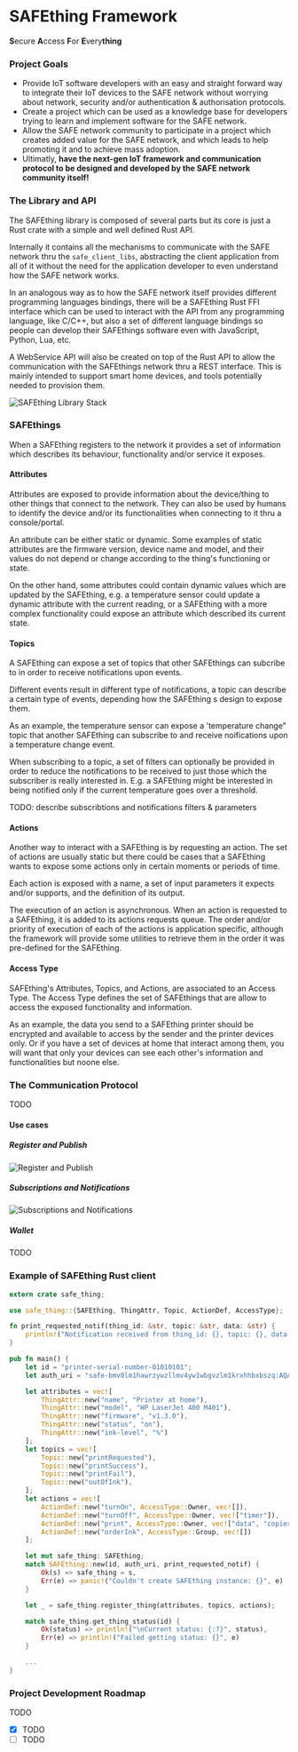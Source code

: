 # SAFEthing Framework
**S**ecure **A**ccess **F**or **E**very**thing**


### Project Goals
- Provide IoT software developers with an easy and straight forward way to integrate their IoT devices to the SAFE network without worrying about network, security and/or authentication & authorisation protocols.
- Create a project which can be used as a knowledge base for developers trying to learn and implement software for the SAFE network.
- Allow the SAFE network community to participate in a project which creates added value for the SAFE network, and which leads to help promoting it and to achieve mass adoption.
- Ultimatly, **have the next-gen IoT framework and communication protocol to be designed and developed by the SAFE network community itself!**


### The Library and API
The SAFEthing library is composed of several parts but its core is just a Rust crate with a simple and well defined Rust API.

Internally it contains all the mechanisms to communicate with the SAFE network thru the `safe_client_libs`, abstracting the client application from all of it without the need for the application developer to even understand how the SAFE network works.

In an analogous way as to how the SAFE network itself provides different programming languages bindings, there will be a SAFEthing Rust FFI interface which can be used to interact with the API from any programming language, like C/C++, but also a set of different language bindings so people can develop their SAFEthings software even with JavaScript, Python, Lua, etc.

A WebService API will also be created on top of the Rust API to allow the communication with the SAFEthings network thru a REST interface. This is mainly intended to support smart home devices, and tools potentially needed to provision them.

![SAFEthing Library Stack](misc/SAFEthing_Stack.png)

### SAFEthings
When a SAFEthing registers to the network it provides a set of information which describes its behaviour, functionality and/or service it exposes.

#### Attributes
Attributes are exposed to provide information about the device/thing to other things that connect to the network. They can also be used by humans to identify the device and/or its functionalities when connecting to it thru a console/portal.

An attribute can be either static or dynamic. Some examples of static attributes are the firmware version, device name and model, and their values do not depend or change according to the thing's functioning or state.

On the other hand, some attributes could contain dynamic values which are updated by the SAFEthing, e.g. a temperature sensor could update a dynamic attribute with the current reading, or a SAFEthing with a more complex functionality could expose an attribute which described its current state.

#### Topics
A SAFEthing can expose a set of topics that other SAFEthings can subcribe to in order to receive notifications upon events.

Different events result in different type of notifications, a topic can describe a certain type of events, depending how the SAFEthing s design to expose them.

As an example, the temperature sensor can expose a 'temperature change" topic that another SAFEthing can subscribe to and receive noifications upon a temperature change event.

When subscribing to a topic, a set of filters can optionally be provided in order to reduce the notifications to be received to just those which the subscriber is really interested in. E.g. a SAFEthing might be interested in being notified only if the current temperature goes over a threshold.

TODO: describe subscribtions and notifications filters & parameters

#### Actions
Another way to interact with a SAFEthing is by requesting an action. The set of actions are usually static but there could be cases that a SAFEthing wants to expose some actions only in certain moments or periods of time.

Each action is exposed with a name, a set of input parameters it expects and/or supports, and the definition of its output.

The execution of an action is asynchronous. When an action is requested to a SAFEthing, it is added to its actions requests queue. The order and/or priority of execution of each of the actions is application specific, although the framework will provide some utilities to retrieve them in the order it was pre-defined for the SAFEthing.

#### Access Type
SAFEthing's Attributes, Topics, and Actions, are associated to an Access Type. The Access Type defines the set of SAFEthings that are allow to access the exposed functionality and information.

As an example, the data you send to a SAFEthing printer should be encrypted and available to access by the sender and the printer devices only. Or if you have a set of devices at home that interact among them, you will want that only your devices can see each other's information and functionalities but noone else.


### The Communication Protocol
TODO

#### Use cases

##### Register and Publish
![Register and Publish](misc/UC_register_and_publish.png)

##### Subscriptions and Notifications
![Subscriptions and Notifications](misc/UC_subscriptions_and_notifications.png)

##### Wallet
TODO

### Example of SAFEthing Rust client

``` rust
extern crate safe_thing;

use safe_thing::{SAFEthing, ThingAttr, Topic, ActionDef, AccessType};

fn print_requested_notif(thing_id: &str, topic: &str, data: &str) {
    println!("Notification received from thing_id: {}, topic: {}, data: {}", thing_id, topic, data)
}

pub fn main() {
    let id = "printer-serial-number-01010101";
    let auth_uri = "safe-bmv0lm1hawrzywzllmv4yw1wbgvzlm1krxhhbxbszq:AQAAAOIDI_gAAAAAAAAAACAAAAAAAAAAGWzDHH2GG-TUtS_qLvytHNXrAPWGtI6QLDuoP28EE_0gAAAAAAAAALPyoRvbtvPKs9bWYgsQvT3strDfQsw4HXRzNW_cfmxTIAAAAAAAAAD_a6ysxSGIUWz9pOLlq9hRMM-EJQctDpVkhRTXPar-W0AAAAAAAAAA-O8HsVV5ZZbiAwWTTFXQeNX7pSYtLmZXRHnrdVyXZvv_a6ysxSGIUWz9pOLlq9hRMM-EJQctDpVkhRTXPar-WyAAAAAAAAAAUnTeCf39C-KDfioarbgDedqYhu_ZEpCHK_CatkiYNFUgAAAAAAAAAOTkFE7GibxaH0egTV1NtczggZkyAsCVRY6AcbceiSNfAAAAAAAAAAAAAAAAAAAAAAAAAAAAMCralz2EJh0ML2wMZLBhh0hELI1dIQUlVtaWHqIClqmYOgAAAAAAABgAAAAAAAAA2lo16ByCIq4SnojMIRPV_RSvQIOelGUD";

    let attributes = vec![
        ThingAttr::new("name", "Printer at home"),
        ThingAttr::new("model", "HP LaserJet 400 M401"),
        ThingAttr::new("firmware", "v1.3.0"),
        ThingAttr::new("status", "on"),
        ThingAttr::new("ink-level", "%")
    ];
    let topics = vec![
        Topic::new("printRequested"),
        Topic::new("printSuccess"),
        Topic::new("printFail"),
        Topic::new("outOfInk"),
    ];
    let actions = vec![
        ActionDef::new("turnOn", AccessType::Owner, vec![]),
        ActionDef::new("turnOff", AccessType::Owner, vec!["timer"]),
        ActionDef::new("print", AccessType::Owner, vec!["data", "copies"]),
        ActionDef::new("orderInk", AccessType::Group, vec![])
    ];

    let mut safe_thing: SAFEthing;
    match SAFEthing::new(id, auth_uri, print_requested_notif) {
        Ok(s) => safe_thing = s,
        Err(e) => panic!("Couldn't create SAFEthing instance: {}", e)
    }

    let _ = safe_thing.register_thing(attributes, topics, actions);

    match safe_thing.get_thing_status(id) {
        Ok(status) => println!("\nCurrent status: {:?}", status),
        Err(e) => println!("Failed getting status: {}", e)
    }

    ...
}
```

### Project Development Roadmap
TODO
- [x] TODO
- [ ] TODO
